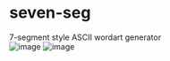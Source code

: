 # seven-seg
7-segment style ASCII wordart generator <br>
![image](https://user-images.githubusercontent.com/20392986/158002838-23f5cca4-2aae-406c-ad14-7288ccad3160.png)
![image](https://user-images.githubusercontent.com/20392986/158002852-7573075a-5638-4189-95c2-5f59f0cc43d2.png)

